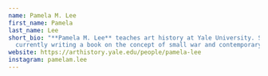 ```yaml
---
name: Pamela M. Lee
first_name: Pamela
last_name: Lee
short_bio: "**Pamela M. Lee** teaches art history at Yale University. She is
  currently writing a book on the concept of small war and contemporary art."
website: https://arthistory.yale.edu/people/pamela-lee
instagram: pamelam.lee
---
```

